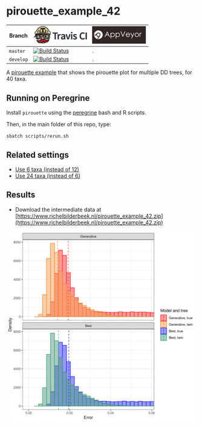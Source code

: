 # pirouette_example_42

Branch   |[![Travis CI logo](pics/TravisCI.png)](https://travis-ci.org)                                                                                                 |[![AppVeyor logo](pics/AppVeyor.png)](https://appveyor.com)                                                                                               
---------|--------------------------------------------------------------------------------------------------------------------------------------------------------------|---------------------------------------------------------------------------------------------------------------------------------------------------------------------------------------------
`master` |[![Build Status](https://travis-ci.org/richelbilderbeek/pirouette_example_42.svg?branch=master)](https://travis-ci.org/richelbilderbeek/pirouette_example_42) |.
`develop`|[![Build Status](https://travis-ci.org/richelbilderbeek/pirouette_example_42.svg?branch=develop)](https://travis-ci.org/richelbilderbeek/pirouette_example_42)|.

A [pirouette example](https://github.com/richelbilderbeek/pirouette_examples)
that shows the pirouette plot for multiple DD trees, for 40 taxa.

## Running on Peregrine

Install `pirouette` using the [peregrine](https://github.com/richelbilderbeek/peregrine)
bash and R scripts.

Then, in the main folder of this repo, type:

```
sbatch scripts/rerun.sh
```

## Related settings

 * [Use 6 taxa (instead of 12)](https://github.com/richelbilderbeek/pirouette_example_28)
 * [Use 24 taxa (instead of 6)](https://github.com/richelbilderbeek/pirouette_example_33)

## Results

 * Download the intermediate data at 
   [https://www.richelbilderbeek.nl/pirouette_example_42.zip](https://www.richelbilderbeek.nl/pirouette_example_42.zip)

![](errors.png)


